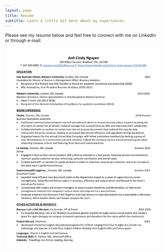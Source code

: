```yaml
---
layout: page
title: Resume
subtitle: Learn a little bit more about my experiences.
---
```


Please see my resume below and feel free to connect with me on LinkedIn or through e-mail.

![Anh Cindy Nguyen](/assets/img/Resume.jpg)
